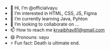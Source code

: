 - 👋 Hi, I’m @officialvayu
- 👀 I’m interested in HTML, CSS, JS, Figma
- 🌱 I’m currently learning Java, Pyhton
- 💞️ I’m looking to collaborate on ...
- 📫 How to reach me krvaibhav81@gmail.com
- 😄 Pronouns: vayu
- ⚡ Fun fact: Death is ultimate end.

<!---
officialvayu/officialvayu is a ✨ special ✨ repository because its `README.md` (this file) appears on your GitHub profile.
You can click the Preview link to take a look at your changes.
--->
